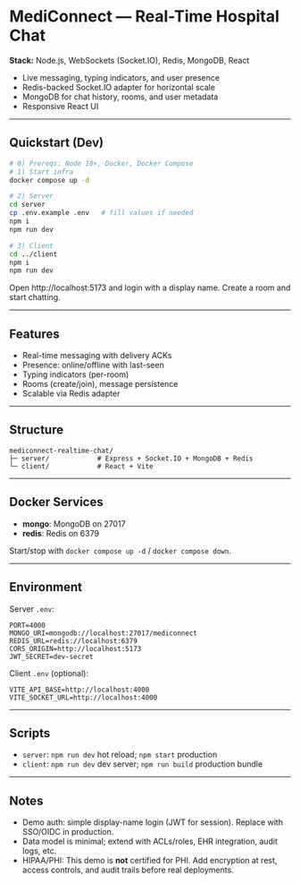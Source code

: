# MediConnect — Real-Time Hospital Chat

**Stack:** Node.js, WebSockets (Socket.IO), Redis, MongoDB, React

- Live messaging, typing indicators, and user presence
- Redis-backed Socket.IO adapter for horizontal scale
- MongoDB for chat history, rooms, and user metadata
- Responsive React UI

---

## Quickstart (Dev)

```bash
# 0) Prereqs: Node 18+, Docker, Docker Compose
# 1) Start infra
docker compose up -d

# 2) Server
cd server
cp .env.example .env   # fill values if needed
npm i
npm run dev

# 3) Client
cd ../client
npm i
npm run dev
```

Open http://localhost:5173 and login with a display name. Create a room and start chatting.

---

## Features

- Real-time messaging with delivery ACKs
- Presence: online/offline with last-seen
- Typing indicators (per-room)
- Rooms (create/join), message persistence
- Scalable via Redis adapter

---

## Structure

```
mediconnect-realtime-chat/
├─ server/            # Express + Socket.IO + MongoDB + Redis
└─ client/            # React + Vite
```

---

## Docker Services

- **mongo**: MongoDB on 27017
- **redis**: Redis on 6379

Start/stop with `docker compose up -d` / `docker compose down`.

---

## Environment

Server `.env`:
```
PORT=4000
MONGO_URI=mongodb://localhost:27017/mediconnect
REDIS_URL=redis://localhost:6379
CORS_ORIGIN=http://localhost:5173
JWT_SECRET=dev-secret
```

Client `.env` (optional):
```
VITE_API_BASE=http://localhost:4000
VITE_SOCKET_URL=http://localhost:4000
```

---

## Scripts

- `server`: `npm run dev` hot reload; `npm start` production
- `client`: `npm run dev` dev server; `npm run build` production bundle

---

## Notes

- Demo auth: simple display-name login (JWT for session). Replace with SSO/OIDC in production.
- Data model is minimal; extend with ACLs/roles, EHR integration, audit logs, etc.
- HIPAA/PHI: This demo is **not** certified for PHI. Add encryption at rest, access controls, and audit trails before real deployments.
